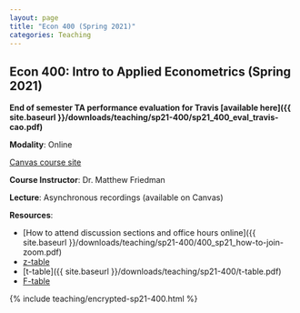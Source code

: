 ```yaml
---
layout: page
title: "Econ 400 (Spring 2021)"
categories: Teaching
---
```


## Econ 400: Intro to Applied Econometrics (Spring 2021)

**End of semester TA performance evaluation for Travis [available here]({{ site.baseurl }}/downloads/teaching/sp21-400/sp21_400_eval_travis-cao.pdf)**

**Modality**: Online

[Canvas course site](https://canvas.wisc.edu/courses/243632)

**Course Instructor**: Dr. Matthew Friedman

**Lecture**: Asynchronous recordings (available on Canvas)

**Resources**: 
* [How to attend discussion sections and office hours online]({{ site.baseurl }}/downloads/teaching/sp21-400/400_sp21_how-to-join-zoom.pdf)
* [z-table](http://www.z-table.com/)
* [t-table]({{ site.baseurl }}/downloads/teaching/sp21-400/t-table.pdf)
* [F-table](http://socr.ucla.edu/Applets.dir/F_Table.html)

{% include teaching/encrypted-sp21-400.html %}